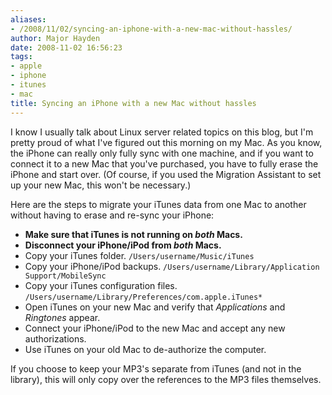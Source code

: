 ```yaml
---
aliases:
- /2008/11/02/syncing-an-iphone-with-a-new-mac-without-hassles/
author: Major Hayden
date: 2008-11-02 16:56:23
tags:
- apple
- iphone
- itunes
- mac
title: Syncing an iPhone with a new Mac without hassles
---
```


I know I usually talk about Linux server related topics on this blog, but I'm pretty proud of what I've figured out this morning on my Mac. As you know, the iPhone can really only fully sync with one machine, and if you want to connect it to a new Mac that you've purchased, you have to fully erase the iPhone and start over. (Of course, if you used the Migration Assistant to set up your new Mac, this won't be necessary.)

Here are the steps to migrate your iTunes data from one Mac to another without having to erase and re-sync your iPhone:

  * **Make sure that iTunes is not running on _both_ Macs.**
  * **Disconnect your iPhone/iPod from _both_ Macs.**
  * Copy your iTunes folder.
    `/Users/username/Music/iTunes`
  * Copy your iPhone/iPod backups.
    `/Users/username/Library/Application Support/MobileSync`
  * Copy your iTunes configuration files.
    `/Users/username/Library/Preferences/com.apple.iTunes*`
  * Open iTunes on your new Mac and verify that _Applications_ and _Ringtones_ appear.
  * Connect your iPhone/iPod to the new Mac and accept any new authorizations.
  * Use iTunes on your old Mac to de-authorize the computer.

If you choose to keep your MP3's separate from iTunes (and not in the library), this will only copy over the references to the MP3 files themselves.